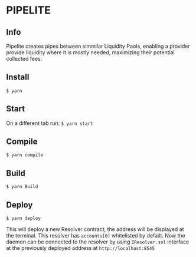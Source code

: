 # PIPELITE

## Info

Pipelite creates pipes between simmilar Liquidity Pools, enabling a provider provide liquidity where it is mostly needed, maximizing their potential collected fees. 

## Install

`$ yarn`

## Start

On a different tab run: 
`$ yarn start`

## Compile

`$ yarn compile`

## Build

`$ yarn Build`

## Deploy

`$ yarn deploy`

This will deploy a new Resolver contract, the address will be displayed at the terminal. This resolver has `accounts[0]` whitelisted by defailt. Now the daemon can be connected to the resolver by using `IResolver.sol` interface at the previously deployed address at `http://localhost:8545`




